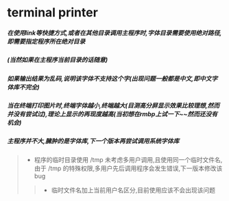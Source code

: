 # terminal printer

##### 在使用link等快捷方式,或者在其他目录调用主程序时,字体目录需要使用绝对路径,即需要指定程序所在绝对目录
##### (当然如果在主程序当前目录的话随意)
##### 如果输出结果为乱码,说明该字体不支持这个字(出现问题一般都是中文,即中文字体库不完全)
##### 当在终端打印图片时,终端字体越小,终端越大(目测高分屏显示效果比较理想,然而并没有尝试过),理论上显示的再现度越高(当初想在rmbp上试一下~~然而还没有机会) 
##### 主程序并不大,臃肿的是字体库,下一个版本再尝试调用系统字体库
>* 程序的临时目录使用 /tmp 未考虑多用户调用,且使用同一个临时文件名,由于 /tmp 的特殊权限,多用户先后调用程序会发生错误,下一版本修改该bug
>>* 临时文件名加上当前用户名区分,目前使用应该不会出现该问题

